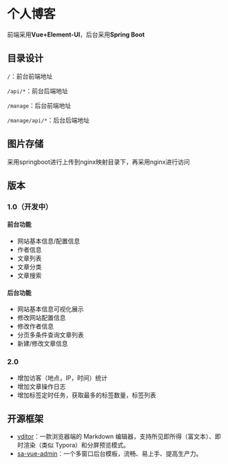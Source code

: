 # 个人博客

前端采用**Vue+Element-UI**，后台采用**Spring Boot**

## 目录设计

`/`：前台前端地址

`/api/*`：前台后端地址

`/manage`：后台前端地址

`/manage/api/*`：后台后端地址

## 图片存储

采用springboot进行上传到nginx映射目录下，再采用nginx进行访问

## 版本

### 1.0（开发中）

#### 前台功能

- 网站基本信息/配置信息
- 作者信息
- 文章列表
- 文章分类
- 文章搜索

#### 后台功能

- 网站基本信息可视化展示
- 修改网站配置信息
- 修改作者信息
- 分页多条件查询文章列表
- 新建/修改文章信息

### 2.0

- 增加访客（地点，IP，时间）统计
- 增加文章操作日志
- 增加标签定时任务，获取最多的标签数量，标签列表

## 开源框架

- [vditor](https://github.com/Vanessa219/vditor)：一款浏览器端的 Markdown 编辑器，支持所见即所得（富文本）、即时渲染（类似 Typora）和分屏预览模式。
- [sa-vue-admin](https://gitee.com/click33/sa-vue-admin)：一个多窗口后台模板，流畅、易上手、提高生产力。